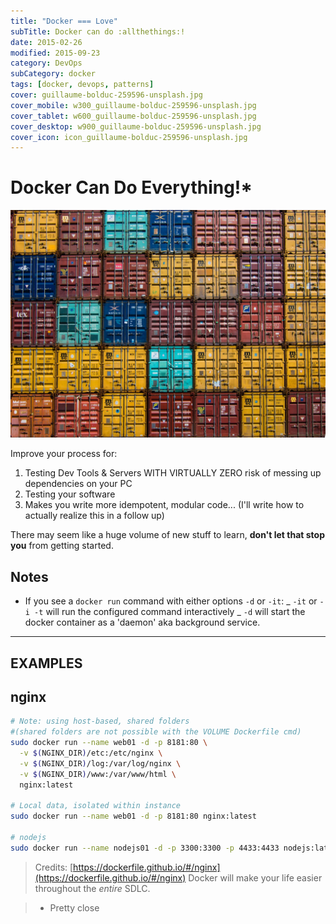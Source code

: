```yaml
---
title: "Docker === Love"
subTitle: Docker can do :allthethings:!
date: 2015-02-26
modified: 2015-09-23
category: DevOps
subCategory: docker
tags: [docker, devops, patterns]
cover: guillaume-bolduc-259596-unsplash.jpg
cover_mobile: w300_guillaume-bolduc-259596-unsplash.jpg
cover_tablet: w600_guillaume-bolduc-259596-unsplash.jpg
cover_desktop: w900_guillaume-bolduc-259596-unsplash.jpg
cover_icon: icon_guillaume-bolduc-259596-unsplash.jpg
---
```


# Docker Can Do Everything!\*

![credit: guillaume-bolduc-259596-unsplash.jpg](guillaume-bolduc-259596-unsplash.jpg)

Improve your process for:

1.  Testing Dev Tools & Servers WITH VIRTUALLY ZERO risk of messing up dependencies on your PC
1.  Testing your software
1.  Makes you write more idempotent, modular code... (I'll write how to actually realize this in a follow up)

There may seem like a huge volume of new stuff to learn, **don't let that stop you** from getting started.

## Notes

- If you see a `docker run` command with either options `-d` or `-it`:
  _ `-it` or `-i -t` will run the configured command interactively
  _ `-d` will start the docker container as a 'daemon' aka background service.

---

## EXAMPLES

## nginx

```bash
# Note: using host-based, shared folders
#(shared folders are not possible with the VOLUME Dockerfile cmd)
sudo docker run --name web01 -d -p 8181:80 \
  -v $(NGINX_DIR)/etc:/etc/nginx \
  -v $(NGINX_DIR)/log:/var/log/nginx \
  -v $(NGINX_DIR)/www:/var/www/html \
  nginx:latest

# Local data, isolated within instance
sudo docker run --name web01 -d -p 8181:80 nginx:latest

# nodejs
sudo docker run --name nodejs01 -d -p 3300:3300 -p 4433:4433 nodejs:latest
```

> Credits: [https://dockerfile.github.io/#/nginx](https://dockerfile.github.io/#/nginx)
> Docker will make your life easier throughout the _entire_ SDLC.

> - Pretty close
